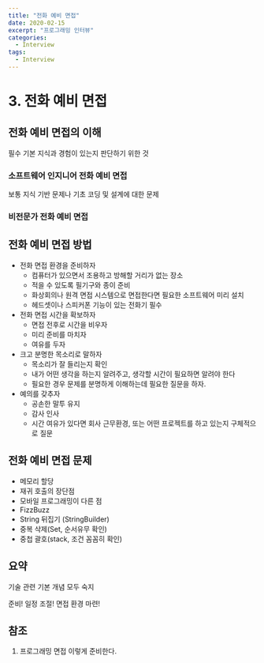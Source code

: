 ```yaml
---
title: "전화 예비 면접"
date: 2020-02-15
excerpt: "프로그래밍 인터뷰"
categories:
  - Interview
tags:
  - Interview
---
```


# 3. 전화 예비 면접

## 전화 예비 면접의 이해

필수 기본 지식과 경험이 있는지 판단하기 위한 것

### 소프트웨어 인지니어 전화 예비 면접

보통 지식 기반 문제나 기초 코딩 및 설계에 대한 문제

### 비전문가 전화 예비 면접

## 전화 예비 면접 방법

- 전화 면접 환경을 준비하자
  - 컴퓨터가 있으면서 조용하고 방해할 거리가 없는 장소
  - 적을 수 있도록 필기구와 종이 준비
  - 화상회의나 원격 면접 시스템으로 면접한다면 필요한 소프트웨어 미리 설치
  - 헤드셋이나 스피커폰 기능이 있는 전화기 필수
- 전화 면접 시간을 확보하자
  - 면접 전후로 시간을 비우자
  - 미리 준비를 마치자
  - 여유를 두자
- 크고 분명한 목소리로 말하자
  - 목소리가 잘 들리는지 확인
  - 내가 어떤 생각을 하는지 알려주고, 생각할 시간이 필요하면 알려야 한다
  - 필요한 경우 문제를 분명하게 이해하는데 필요한 질문을 하자.
- 예의를 갖추자
  - 공손한 말투 유지
  - 감사 인사
  - 시간 여유가 있다면 회사 근무환경, 또는 어떤 프로젝트를 하고 있는지 구체적으로 질문

## 전화 예비 면접 문제

- 메모리 할당
- 재귀 호출의 장단점
- 모바일 프로그래밍이 다른 점
- FizzBuzz
- String 뒤집기 (StringBuilder)
- 중복 삭제(Set, 순서유무 확인)
- 중첩 괄호(stack, 조건 꼼꼼히 확인)

## 요약

기술 관련 기본 개념 모두 숙지

준비! 일정 조절! 면접 환경 마련!

## 참조

1. 프로그래밍 면접 이렇게 준비한다.

